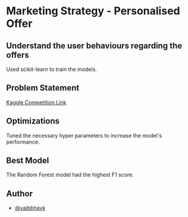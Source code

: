 # Marketing Strategy - Personalised Offer

## Understand the user behaviours regarding the offers

Used scikit-learn to train the models.

## Problem Statement

[Kaggle Competition Link](https://www.kaggle.com/competitions/marketing-strategy-personalised-offer/overview)

## Optimizations

Tuned the necessary hyper parameters to increase the model's performance.

## Best Model

The Random Forest model had the highest F1 score.

## Author

- [@vaibbhavk](https://www.github.com/vaibbhavk)
